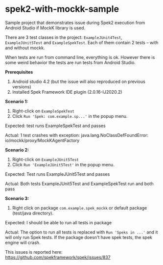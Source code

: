 # spek2-with-mockk-sample
Sample project that demonstrates issue during Spek2 execution from Android Studio if MockK library is used.

There are 3 test classes in  the project: `ExampleJUnit4Test`, `ExampleJUnit5Test` and `ExampleSpekTest`.
Each of them contain 2 tests – with and without mockk.

When tests are run from command line, everything is ok. 
However there is some weird behavior the tests are run tests from Android Studio.

**Prerequisites**
1. Android studio 4.2 (but the issue will also reproduced on previous versions)
2. Installed Spek Framework IDE plugin (2.0.16-IJ2020.2)

**Scenario 1:**
1. Right-click on `ExampleSpekTest`
2. Click `Run 'Spek: com.example.sp...'` in the popup menu.

Expected: test runs ExampleSpekTest and passes

Actual: 1 test crashes with exception: java.lang.NoClassDefFoundError: io/mockk/proxy/MockKAgentFactory

**Scenario 2:**
1. Right-click on `ExampleJUnit5Test`
2. Click `Run 'ExampleJUnit5Test'` in the popup menu.

Expected: Test runs ExampleJUnit5Test and passes

Actual: Both tests ExampleJUnit5Test and ExampleSpekTest run and both pass

**Scenario 3:**
1. Right click on package `com.example.spek_mockk` or default package (test/java directory).

Expected: I should be able to run all tests in package

Actual: The option to run all tests is replaced with `Run 'Speks in ...'` and it will only run Spek tests. 
If the package doesn't have spek tests, the spek engine will crash.

This issues is reported here: https://github.com/spekframework/spek/issues/837